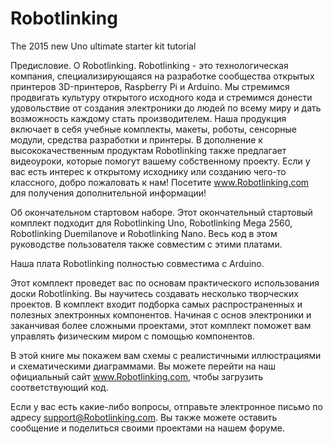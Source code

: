 # Robotlinking
The 2015 new Uno ultimate starter kit tutorial


Предисловие.
О Robotlinking.
Robotlinking - это технологическая компания, специализирующаяся на разработке сообщества открытых принтеров 3D-принтеров, Raspberry Pi и Arduino. Мы стремимся продвигать культуру открытого исходного кода и стремимся донести удовольствие от создания электроники до людей по всему миру и дать возможность каждому стать производителем. Наша продукция включает в себя учебные комплекты, макеты, роботы, сенсорные модули, средства разработки и принтеры. В дополнение к высококачественным продуктам Robotlinking также предлагает видеоуроки, которые помогут вашему собственному проекту. Если у вас есть интерес к открытому исходнику или созданию чего-то классного, добро пожаловать к нам! Посетите www.Robotlinking.com для получения дополнительной информации!

Об окончательном стартовом наборе.
Этот окончательный стартовый комплект подходит для Robotlinking Uno, Robotlinking Mega 2560, Robotlinking Duemilanove и Robotlinking Nano. Весь код в этом руководстве пользователя также совместим с этими платами.

Наша плата Robotlinking полностью совместима с Arduino.

Этот комплект проведет вас по основам практического использования доски Robotlinking. Вы научитесь создавать несколько творческих проектов. В комплект входит подборка самых распространенных и полезных электронных компонентов. Начиная с основ электроники и заканчивая более сложными проектами, этот комплект поможет вам управлять физическим миром с помощью компонентов.


В этой книге мы покажем вам схемы с реалистичными иллюстрациями и схематическими диаграммами. Вы можете перейти на наш официальный сайт www.Robotlinking.com, чтобы загрузить соответствующий код.

Если у вас есть какие-либо вопросы, отправьте электронное письмо по адресу support@Robotlinking.com. Вы также можете оставить сообщение и поделиться своими проектами на нашем форуме.
